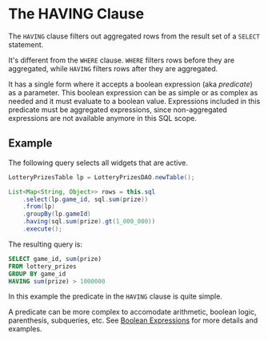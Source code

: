 # The HAVING Clause

The `HAVING` clause filters out aggregated rows from the result set of a `SELECT` statement.

It's different from the `WHERE` clause. `WHERE` filters rows before they are aggregated, 
while `HAVING` filters rows after they are aggregated.

It has a single form where it accepts a boolean expression (aka *predicate*) as a parameter. This boolean
expression can be as simple or as complex as needed and it must evaluate to a boolean value. Expressions
included in this predicate must be aggregated expressions, since non-aggregated expressions are not 
available anymore in this SQL scope.


## Example

The following query selects all widgets that are active.


```java
LotteryPrizesTable lp = LotteryPrizesDAO.newTable();

List<Map<String, Object>> rows = this.sql
    .select(lp.game_id, sql.sum(prize))
    .from(lp) 
    .groupBy(lp.gameId)
    .having(sql.sum(prize).gt(1_000_000))
    .execute();
```

The resulting query is:

```sql
SELECT game_id, sum(prize)
FROM lottery_prizes
GROUP BY game_id
HAVING sum(prize) > 1000000
```

In this example the predicate in the `HAVING` clause is quite simple.

A predicate can be more complex to accomodate arithmetic, boolean logic, parenthesis, subqueries, etc. 
See [Boolean Expressions](./boolean-expressions.md) for more details and examples.

